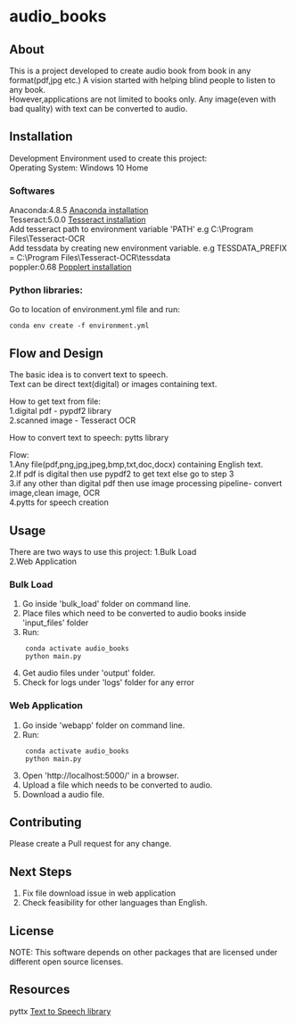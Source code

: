 # audio_books

## About  
This is a project developed to create audio book from book in any format(pdf,jpg etc.) 
A vision started with helping blind people to listen to any book.  
However,applications are not limited to books only. Any image(even with bad quality) with text can be converted to audio.
 

## Installation
Development Environment used to create this project:  
Operating System: Windows 10 Home  

### Softwares
Anaconda:4.8.5  <a href="https://docs.anaconda.com/anaconda/install/windows/">Anaconda installation</a>   
Tesseract:5.0.0 <a href="https://github.com/UB-Mannheim/tesseract/wiki">Tesseract installation</a>   
    Add tesseract path to environment variable 'PATH' e.g C:\Program Files\Tesseract-OCR   
    Add tessdata by creating new environment variable. e.g TESSDATA_PREFIX = C:\Program Files\Tesseract-OCR\tessdata  
poppler:0.68 <a href="http://blog.alivate.com.au/poppler-windows/">Popplert installation</a>

### Python libraries:
Go to location of environment.yml file and run:  
```
conda env create -f environment.yml
```
## Flow and Design
The basic idea is to convert text to speech.  
Text can be direct text(digital) or images containing text.

How to get text from file:  
1.digital pdf - pypdf2 library  
2.scanned image - Tesseract OCR  

How to convert text to speech:
pytts library

Flow:  
1.Any file(pdf,png,jpg,jpeg,bmp,txt,doc,docx) containing English text.  
2.If pdf is digital  then use pypdf2 to get text else go to step 3  
3.if any other than digital pdf then use image processing pipeline- convert image,clean image, OCR  
4.pytts for speech creation  

## Usage
There are two ways to use this project:
1.Bulk Load  
2.Web Application
### Bulk Load
1. Go inside 'bulk_load' folder on command line.  
2. Place files which need to be converted to audio books inside 'input_files' folder  
3. Run:
  ``` 
      conda activate audio_books  
      python main.py       
  ```
4. Get audio files under 'output' folder.  
5. Check for logs under 'logs' folder for any error  
 
### Web Application
1. Go inside 'webapp' folder on command line.
2. Run:
  ``` 
      conda activate audio_books  
      python main.py       
  ```
3. Open 'http://localhost:5000/' in a browser.
4. Upload a file which needs to be converted to audio.
5. Download a audio file.


## Contributing
Please create a Pull request for any change. 

## Next Steps
1. Fix file download issue in web application
2. Check feasibility for other languages than English.

## License


NOTE: This software depends on other packages that are licensed under different open source licenses.

## Resources
pyttx  <a href="https://pyttsx3.readthedocs.io/en/latest/">Text to Speech library</a>